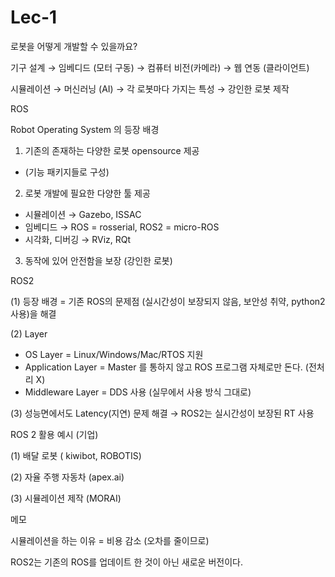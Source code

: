 # Lec-1

로봇을 어떻게 개발할 수 있을까요?

기구 설계 → 임베디드 (모터 구동) → 컴퓨터 비전(카메라) → 웹 연동 (클라이언트)

시뮬레이션 → 머신러닝 (AI) → 각 로봇마다 가지는 특성 → 강인한 로봇 제작

ROS 

Robot Operating System 의 등장 배경

1. 기존의 존재하는 다양한 로봇 opensource 제공
- (기능 패키지들로 구성)
2. 로봇 개발에 필요한 다양한 툴 제공
- 시뮬레이션 → Gazebo, ISSAC
- 임베디드 → ROS = rosserial, ROS2 = micro-ROS
- 시각화, 디버깅 → RViz, RQt
3. 동작에 있어 안전함을 보장 (강인한 로봇)

ROS2

(1) 등장 배경 = 기존 ROS의 문제점 (실시간성이 보장되지 않음, 보안성 취약, python2 사용)을 해결

(2) Layer

- OS Layer = Linux/Windows/Mac/RTOS 지원
- Application Layer = Master 를 통하지 않고 ROS 프로그램 자체로만 돈다. (전처리 X)
- Middleware Layer = DDS 사용 (실무에서 사용 방식 그대로)

(3) 성능면에서도 Latency(지연) 문제 해결 → ROS2는 실시간성이 보장된 RT 사용

ROS 2 활용 예시 (기업)

(1) 배달 로봇 ( kiwibot, ROBOTIS)

(2) 자율 주행 자동차 (apex.ai)

(3) 시뮬레이션 제작 (MORAI)

메모

시뮬레이션을 하는 이유 = 비용 감소 (오차를 줄이므로)

ROS2는 기존의 ROS를 업데이트 한 것이 아닌 새로운 버전이다.
